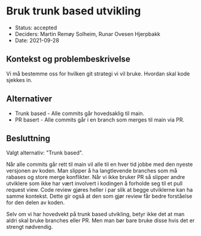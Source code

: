 # Bruk trunk based utvikling

* Status: accepted
* Deciders: Martin Remøy Solheim, Runar Ovesen Hjerpbakk
* Date: 2021-09-28

## Kontekst og problembeskrivelse

Vi må bestemme oss for hvilken git strategi vi vil bruke. Hvordan skal kode sjekkes in.

## Alternativer

* Trunk based - Alle commits går hovedsaklig til main.
* PR basert - Alle commits går i en branch som merges til main via PR. 


## Besluttning

Valgt alternativ: "Trunk based".

Når alle commits går rett til main vil alle til en hver tid jobbe med den nyeste versjonen av koden. Man slipper å ha langtlevende branches som må rabases og store merge konflikter. Når vi ikke bruker PR så slipper andre utviklere som ikke har vært involvert i kodingen å forholde seg til et pull request view. Code review gjøres heller i par slik at begge utviklerne kan ha samme kontekst. Dette gir også at den som gjør review får bedre forståelse for den delen av koden.

Selv om vi har hovedvekt på trunk based utvikling, betyr ikke det at man aldri skal bruke branches eller PR. Men man bør bare bruke disse hvis det er strengt nødvendig. 
